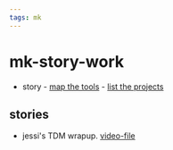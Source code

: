 ```yaml
---
tags: mk
---
```



# mk-story-work


 - story
        - [map the tools](https://hackmd.io/7i9fe2EmTiWWqBSm3u7EhA)
        - [list the projects](/6QGprMWxQVeKdnBLTNaonw)


## stories

- jessi's TDM wrapup. [video-file](https://drive.google.com/file/d/1ehkfZy810fOnCnI3gVolP0vb321lK6Il/view)